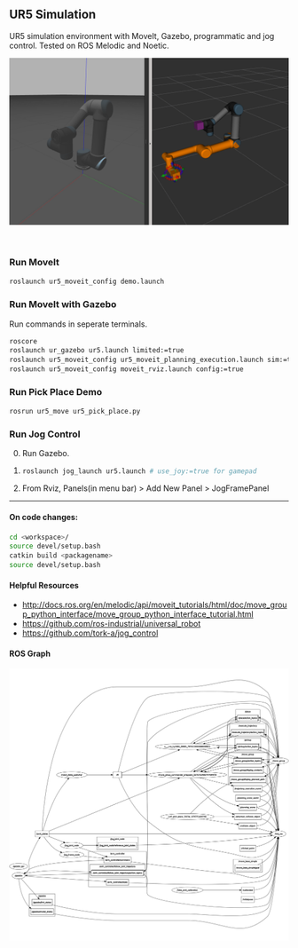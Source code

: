 ## UR5 Simulation
UR5 simulation environment with MoveIt, Gazebo, programmatic and jog control. Tested on ROS Melodic and Noetic.

![img](./images/img.png)

<br>

### Run MoveIt
```bash
roslaunch ur5_moveit_config demo.launch 
```

### Run MoveIt with Gazebo
Run commands in seperate terminals.
```bash
roscore
roslaunch ur_gazebo ur5.launch limited:=true
roslaunch ur5_moveit_config ur5_moveit_planning_execution.launch sim:=true limited:=true
roslaunch ur5_moveit_config moveit_rviz.launch config:=true
```

### Run Pick Place Demo
```bash
rosrun ur5_move ur5_pick_place.py
```

### Run Jog Control
0. Run Gazebo.
1. 
    ```bash
    roslaunch jog_launch ur5.launch # use_joy:=true for gamepad
    ```
2. From Rviz, Panels(in menu bar) > Add New Panel > JogFramePanel


-----


#### On code changes:
```bash
cd <workspace>/
source devel/setup.bash
catkin build <packagename>
source devel/setup.bash
```

#### Helpful Resources
- http://docs.ros.org/en/melodic/api/moveit_tutorials/html/doc/move_group_python_interface/move_group_python_interface_tutorial.html
- https://github.com/ros-industrial/universal_robot
- https://github.com/tork-a/jog_control

#### ROS Graph
![img](./images/rosgraph.png)
